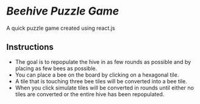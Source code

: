 # *Beehive Puzzle Game*

A quick puzzle game created using react.js



## Instructions

* The goal is to repopulate the hive in as few rounds as possible and by placing as few bees as possible.
* You can place a bee on the board by clicking on a hexagonal tile.
* A tile that is touching three bee tiles will be converted into a bee tile.
* When you click simulate tiles will be converted in rounds until either no tiles are converted or the entire hive has been repopulated.

